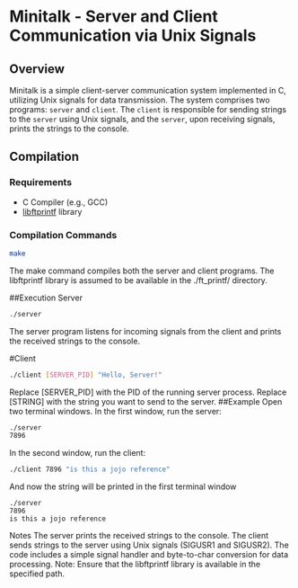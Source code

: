 # Minitalk - Server and Client Communication via Unix Signals

## Overview

Minitalk is a simple client-server communication system implemented in C, utilizing Unix signals for data transmission. The system comprises two programs: `server` and `client`. The `client` is responsible for sending strings to the `server` using Unix signals, and the `server`, upon receiving signals, prints the strings to the console.

## Compilation

### Requirements

- C Compiler (e.g., GCC)
- [libftprintf](https://github.com/mouadelbh/Printf) library

### Compilation Commands

```bash
make
```
The make command compiles both the server and client programs. The libftprintf library is assumed to be available in the ./ft_printf/ directory.

##Execution
Server
```bash
./server
```
The server program listens for incoming signals from the client and prints the received strings to the console.

#Client
```bash
./client [SERVER_PID] "Hello, Server!"
```
Replace [SERVER_PID] with the PID of the running server process.
Replace [STRING] with the string you want to send to the server.
##Example
Open two terminal windows.
In the first window, run the server:
```bash
./server
7896
```
In the second window, run the client:
```bash
./client 7896 "is this a jojo reference"
```
And now the string will be printed in the first terminal window
```
./server
7896
is this a jojo reference
```

Notes
The server prints the received strings to the console.
The client sends strings to the server using Unix signals (SIGUSR1 and SIGUSR2).
The code includes a simple signal handler and byte-to-char conversion for data processing.
Note: Ensure that the libftprintf library is available in the specified path.
